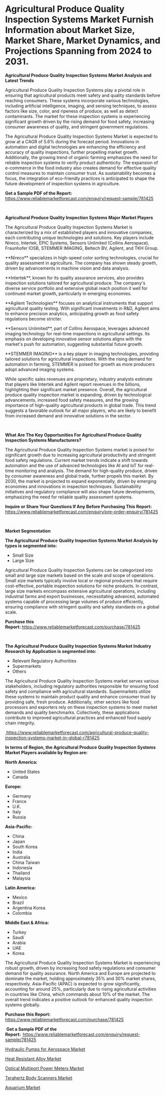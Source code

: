 <p><h1>Agricultural Produce Quality Inspection Systems Market Furnish Information about Market Size, Market Share, Market Dynamics, and Projections Spanning from 2024 to 2031.</h1></p><p><strong>Agricultural Produce Quality Inspection Systems Market Analysis and Latest Trends</strong></p>
<p><p>Agricultural Produce Quality Inspection Systems play a pivotal role in ensuring that agricultural products meet safety and quality standards before reaching consumers. These systems incorporate various technologies, including artificial intelligence, imaging, and sensing techniques, to assess factors like size, color, and ripeness of produce, as well as detect contaminants. The market for these inspection systems is experiencing significant growth driven by the rising demand for food safety, increasing consumer awareness of quality, and stringent government regulations.</p><p>The Agricultural Produce Quality Inspection Systems Market is expected to grow at a CAGR of 5.6% during the forecast period. Innovations in automation and digital technologies are enhancing the efficiency and accuracy of quality inspections, further propelling market growth. Additionally, the growing trend of organic farming emphasizes the need for reliable inspection systems to verify product authenticity. The expansion of e-commerce in the food industry also creates demand for effective quality control measures to maintain consumer trust. As sustainability becomes a focus, the integration of eco-friendly practices is anticipated to shape the future development of inspection systems in agriculture.</p></p>
<p><strong>Get a Sample PDF of the Report:&nbsp;</strong> <a href="https://www.reliablemarketforecast.com/enquiry/request-sample/781425?utm_campaign=1170&utm_medium=2&utm_source=Github&utm_content=ia&utm_term=15102024&utm_id=agricultural-produce-quality-inspection-systems">https://www.reliablemarketforecast.com/enquiry/request-sample/781425</a></p>
<p>&nbsp;</p>
<p><strong>Agricultural Produce Quality Inspection Systems Major Market Players</strong></p>
<p><p>The Agricultural Produce Quality Inspection Systems Market is characterized by a mix of established players and innovative companies, each contributing unique technologies and solutions. Key players include Nireco, Intertek, EPIC Systems, Sensors Unlimited (Collins Aerospace), Fraunhofer IOSB, STEMMER IMAGING, Beltech BV, Agilent, and TKH Group.</p><p>**Nireco** specializes in high-speed color sorting technologies, crucial for quality assessment in agriculture. The company has shown steady growth, driven by advancements in machine vision and data analysis.</p><p>**Intertek**, known for its quality assurance services, also provides inspection solutions tailored for agricultural produce. The company's diverse service portfolio and extensive global reach position it well for continued market growth, particularly in emerging economies.</p><p>**Agilent Technologies** focuses on analytical instruments that support agricultural quality testing. With significant investments in R&D, Agilent aims to enhance precision analytics, anticipating growth as food safety regulations become stricter.</p><p>**Sensors Unlimited**, part of Collins Aerospace, leverages advanced imaging technology for real-time inspections in agricultural settings. Its emphasis on developing innovative sensor solutions aligns with the market's push for automation, suggesting substantial future growth.</p><p>**STEMMER IMAGING** is a key player in imaging technologies, providing tailored solutions for agricultural inspections. With the rising demand for automation in farming, STEMMER is poised for growth as more producers adopt advanced imaging systems.</p><p>While specific sales revenues are proprietary, industry analysts estimate that players like Intertek and Agilent report revenues in the billions, highlighting their significant market presence. Overall, the agricultural produce quality inspection market is expanding, driven by technological advancements, increased food safety measures, and the growing importance of high-quality agricultural products in global trade. This trend suggests a favorable outlook for all major players, who are likely to benefit from increased demand and innovative solutions in the sector.</p></p>
<p>&nbsp;</p>
<p><strong>What Are The Key Opportunities For Agricultural Produce Quality Inspection Systems Manufacturers?</strong></p>
<p><p>The Agricultural Produce Quality Inspection Systems market is poised for significant growth due to increasing agricultural productivity and stringent food safety regulations. Current market trends indicate a shift towards automation and the use of advanced technologies like AI and IoT for real-time monitoring and analysis. The demand for high-quality produce, driven by consumer awareness and global trade, further propels this market. By 2030, the market is projected to expand exponentially, driven by emerging economies and innovations in inspection techniques. Sustainability initiatives and regulatory compliance will also shape future developments, emphasizing the need for reliable quality assessment systems.</p></p>
<p><strong>Inquire or Share Your Questions If Any Before Purchasing This Report:</strong> <a href="https://www.reliablemarketforecast.com/enquiry/pre-order-enquiry/781425?utm_campaign=1170&utm_medium=2&utm_source=Github&utm_content=ia&utm_term=15102024&utm_id=agricultural-produce-quality-inspection-systems">https://www.reliablemarketforecast.com/enquiry/pre-order-enquiry/781425</a></p>
<p>&nbsp;</p>
<p><strong>Market Segmentation</strong></p>
<p><strong>The Agricultural Produce Quality Inspection Systems Market Analysis by types is segmented into:</strong></p>
<p><ul><li>Small Size</li><li>Large Size</li></ul></p>
<p><p>Agricultural Produce Quality Inspection Systems can be categorized into small and large size markets based on the scale and scope of operations. Small size markets typically involve local or regional producers that require cost-effective, portable inspection solutions for niche products. In contrast, large size markets encompass extensive agricultural operations, including industrial farms and export businesses, necessitating advanced, automated systems capable of processing large volumes of produce efficiently, ensuring compliance with stringent quality and safety standards on a global scale.</p></p>
<p><strong>Purchase this Report:&nbsp;</strong><a href="https://www.reliablemarketforecast.com/purchase/781425?utm_campaign=1170&utm_medium=2&utm_source=Github&utm_content=ia&utm_term=15102024&utm_id=agricultural-produce-quality-inspection-systems">https://www.reliablemarketforecast.com/purchase/781425</a></p>
<p>&nbsp;</p>
<p><strong>The Agricultural Produce Quality Inspection Systems Market Industry Research by Application is segmented into:</strong></p>
<p><ul><li>Relevant Regulatory Authorities</li><li>Supermarkets</li><li>Others</li></ul></p>
<p><p>The Agricultural Produce Quality Inspection Systems market serves various stakeholders, including regulatory authorities responsible for ensuring food safety and compliance with agricultural standards. Supermarkets utilize these systems to maintain product quality and enhance consumer trust by providing safe, fresh produce. Additionally, other sectors like food processors and exporters rely on these inspection systems to meet market demands and quality benchmarks. Collectively, these applications contribute to improved agricultural practices and enhanced food supply chain integrity.</p></p>
<p><a href="https://www.reliablemarketforecast.com/agricultural-produce-quality-inspection-systems-market-in-global-r781425?utm_campaign=1170&utm_medium=2&utm_source=Github&utm_content=ia&utm_term=15102024&utm_id=agricultural-produce-quality-inspection-systems">&nbsp;https://www.reliablemarketforecast.com/agricultural-produce-quality-inspection-systems-market-in-global-r781425</a></p>
<p><strong>In terms of Region, the Agricultural Produce Quality Inspection Systems Market Players available by Region are:</strong></p>
<p>
    <p> <strong> North America: </strong>
        <ul>
            <li>United States</li>
            <li>Canada</li>
        </ul>
        </p> 
    <p> <strong> Europe: </strong>
        <ul>
            <li>Germany</li>
            <li>France</li>
            <li>U.K.</li>
            <li>Italy</li>
            <li>Russia</li>
        </ul>
        </p> 
    <p> <strong> Asia-Pacific: </strong>
        <ul>
            <li>China</li>
            <li>Japan</li>
            <li>South Korea</li>
            <li>India</li>
            <li>Australia</li>
            <li>China Taiwan</li>
            <li>Indonesia</li>
            <li>Thailand</li>
            <li>Malaysia</li>
        </ul>
        </p> 
    <p> <strong> Latin America: </strong>
        <ul>
            <li>Mexico</li>
            <li>Brazil</li>
            <li>Argentina Korea</li>
            <li>Colombia</li>
        </ul>
        </p> 
    <p> <strong> Middle East & Africa: </strong>
        <ul>
            <li>Turkey</li>
            <li>Saudi</li>
            <li>Arabia</li>
            <li>UAE</li>
            <li>Korea</li>
        </ul>
    </p>
    </p>
<p><p>The Agricultural Produce Quality Inspection Systems Market is experiencing robust growth, driven by increasing food safety regulations and consumer demand for quality assurance. North America and Europe are projected to dominate the market, holding approximately 35% and 30% market shares, respectively. Asia-Pacific (APAC) is expected to grow significantly, accounting for around 25%, particularly due to rising agricultural activities in countries like China, which commands about 10% of the market. The overall trend indicates a positive outlook for enhanced quality inspection systems globally.</p></p>
<p><strong>Purchase this Report: </strong><a href="https://www.reliablemarketforecast.com/purchase/781425?utm_campaign=1170&utm_medium=2&utm_source=Github&utm_content=ia&utm_term=15102024&utm_id=agricultural-produce-quality-inspection-systems">https://www.reliablemarketforecast.com/purchase/781425</a></p>
<p>&nbsp;<strong>Get a Sample PDF of the Report:&nbsp;&nbsp;</strong><a href="https://www.reliablemarketforecast.com/enquiry/request-sample/781425?utm_campaign=1170&utm_medium=2&utm_source=Github&utm_content=ia&utm_term=15102024&utm_id=agricultural-produce-quality-inspection-systems">https://www.reliablemarketforecast.com/enquiry/request-sample/781425</a></p>
<p><strong></strong></p>
<p><p><a href="https://github.com/birroctaymonyj/Market-Research-Report-List-1/blob/main/hydraulic-pumps-for-aerospace-market.md?utm_campaign=1170&utm_medium=2&utm_source=Github&utm_content=ia&utm_term=15102024&utm_id=agricultural-produce-quality-inspection-systems">Hydraulic Pumps for Aerospace Market</a></p><p><a href="https://github.com/bramarquesw0f/Market-Research-Report-List-1/blob/main/heat-resistant-alloy-market.md?utm_campaign=1170&utm_medium=2&utm_source=Github&utm_content=ia&utm_term=15102024&utm_id=agricultural-produce-quality-inspection-systems">Heat Resistant Alloy Market</a></p><p><a href="https://www.linkedin.com/pulse/global-optical-multiport-power-meters-industry-analysis-5surc?trk=public_post_embed_feed-article-content&utm_campaign=1170&utm_medium=2&utm_source=Github&utm_content=ia&utm_term=15102024&utm_id=agricultural-produce-quality-inspection-systems">Optical Multiport Power Meters Market</a></p><p><a href="https://www.linkedin.com/pulse/global-terahertz-body-scanners-market-focus-application-tkaue?trk=public_post_embed_feed-article-content&utm_campaign=1170&utm_medium=2&utm_source=Github&utm_content=ia&utm_term=15102024&utm_id=agricultural-produce-quality-inspection-systems">Terahertz Body Scanners Market</a></p><p><a href="https://issuu.com/reportprime-2/docs/aquarium-market-size-2030.pptx_cc832734132a98?utm_campaign=1170&utm_medium=2&utm_source=Github&utm_content=ia&utm_term=15102024&utm_id=agricultural-produce-quality-inspection-systems">Aquarium Market</a></p></p>